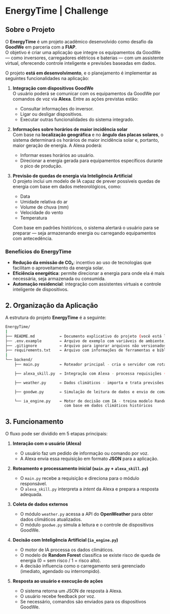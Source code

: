 # EnergyTime | Challenge

## Sobre o Projeto

O **EnergyTime** é um projeto acadêmico desenvolvido como desafio da **GoodWe** em parceria com a **FIAP**.  
O objetivo é criar uma aplicação que integre os equipamentos da GoodWe — como inversores, carregadores elétricos e baterias — com um assistente virtual, oferecendo controle inteligente e previsões baseadas em dados.  

O projeto **está em desenvolvimento**, e o planejamento é implementar as seguintes funcionalidades na aplicação:

1. **Integração com dispositivos GoodWe**  
   O usuário poderá se comunicar com os equipamentos da GoodWe por comandos de voz via **Alexa**. Entre as ações previstas estão:  
   - Consultar informações do inversor.  
   - Ligar ou desligar dispositivos.  
   - Executar outras funcionalidades do sistema integrado.  

2. **Informações sobre horários de maior incidência solar**  
   Com base na **localização geográfica** e no **ângulo das placas solares**, o sistema determinará os horários de maior incidência solar e, portanto, maior geração de energia. A Alexa poderá:  
   - Informar esses horários ao usuário.  
   - Direcionar a energia gerada para equipamentos específicos durante o pico de produção.  

3. **Previsão de quedas de energia via Inteligência Artificial**  
   O projeto inclui um modelo de IA capaz de prever possíveis quedas de energia com base em dados meteorológicos, como:  
   - Data  
   - Umidade relativa do ar  
   - Volume de chuva (mm)  
   - Velocidade do vento  
   - Temperatura  

   Com base em padrões históricos, o sistema alertará o usuário para se preparar — seja armazenando energia ou carregando equipamentos com antecedência.  

### Benefícios do EnergyTime
- **Redução da emissão de CO₂**: incentivo ao uso de tecnologias que facilitam o aproveitamento da energia solar.  
- **Eficiência energética**: permite direcionar a energia para onde ela é mais necessária, seja armazenada ou consumida.  
- **Automação residencial**: integração com assistentes virtuais e controle inteligente de dispositivos.  

## 2. Organização da Aplicação

A estrutura do projeto **EnergyTime** é a seguinte:

```bash
EnergyTime/
|
├── README.md           ← Documento explicativo do projeto (você está lendo agora)
├── .env.example        ← Arquivo de exemplo com variáveis de ambiente, senhas e acessos
├── .gitignore          ← Arquivo para ignorar arquivos não versionados
├── requirements.txt    ← Arquivo com informações de ferramentas e bibliotecas utilizadas para importação
|
└── backend/
    ├── main.py         ← Roteador principal - cria o servidor com rotas HTTPS para comunicação com a Alexa

    ├── alexa_skill.py  ← Integração com Alexa - processa requisições (Intents) em JSON e retorna respostas JSON

    ├── weather.py      ← Dados climáticos - importa e trata previsões do OpenWeather para uso na IA

    ├── goodwe.py       ← Simulação de leitura de dados e envio de comandos para equipamentos GoodWe

    └── ia_engine.py    ← Motor de decisão com IA - treina modelo RandomForest para prever quedas de energia
                          com base em dados climáticos históricos 
```

## 3. Funcionamento

O fluxo pode ser dividido em 5 etapas principais:

1. **Interação com o usuário (Alexa)**  
   - O usuário faz um pedido de informação ou comando por voz.  
   - A Alexa envia essa requisição em formato **JSON** para a aplicação.  

2. **Roteamento e processamento inicial (`main.py` + `alexa_skill.py`)**  
   - O `main.py` recebe a requisição e direciona para o módulo responsável.  
   - O `alexa_skill.py` interpreta a *intent* da Alexa e prepara a resposta adequada.  

3. **Coleta de dados externos**  
   - O módulo `weather.py` acessa a API do **OpenWeather** para obter dados climáticos atualizados.  
   - O módulo `goodwe.py` simula a leitura e o controle de dispositivos GoodWe.  

4. **Decisão com Inteligência Artificial (`ia_engine.py`)**  
   - O motor de IA processa os dados climáticos.  
   - O modelo de **Random Forest** classifica se existe risco de queda de energia (0 = sem risco / 1 = risco alto).  
   - A decisão influencia como o carregamento será gerenciado (imediato, agendado ou interrompido).  

5. **Resposta ao usuário e execução de ações**  
   - O sistema retorna um JSON de resposta à Alexa.  
   - O usuário recebe feedback por voz.  
   - Se necessário, comandos são enviados para os dispositivos GoodWe.  
